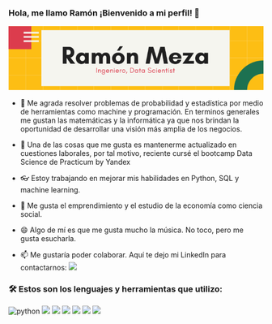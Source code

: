 ### Hola, me llamo Ramón ¡Bienvenido a mi perfil! 👋


![](https://github.com/ramon-meza/ramon-meza/blob/main/Portada%20720.png)


- 🔭 Me agrada resolver problemas de probabilidad y estadística por medio de herramientas como machine y programación. En terminos generales me gustan las matemáticas y la informática ya que nos brindan la oportunidad de desarrollar una visión más amplia de los negocios.

- 🌱 Una de las cosas que me gusta es mantenerme actualizado en cuestiones laborales, por tal motivo, reciente cursé el bootcamp Data Science de Practicum by Yandex

- 👓 Estoy trabajando en mejorar mis habilidades en Python, SQL y machine learning. 

- 👯 Me gusta el emprendimiento y el estudio de la economía como ciencia social.

- 😄 Algo de mí es que me gusta mucho la música. No toco, pero me gusta esucharla. 

- :mailbox: Me gustaría poder colaborar. Aquí te dejo mi LinkedIn para contactarnos: [![](https://img.shields.io/badge/LinkedIn-0077B5?style=for-the-badge&logo=linkedin&logoColor=white)](https://www.linkedin.com/in/ramonmeza22)

### :hammer_and_wrench: Estos son los lenguajes y herramientas que utilizo:
     
<div id="header" align="left">
    <img src="https://img.shields.io/badge/Python-3776AB?style=for-the-badge&logo=python&logoColor=white" alt="python"/>
    <img src="https://img.shields.io/badge/mysql-%2300f.svg?style=for-the-badge&logo=mysql&logoColor=white"/>
    <img src="https://img.shields.io/badge/pandas-%23150458.svg?style=for-the-badge&logo=pandas&logoColor=white"/>
    <img src="https://img.shields.io/badge/numpy-%23013243.svg?style=for-the-badge&logo=numpy&logoColor=white"/>
    <img src="https://img.shields.io/badge/scikit--learn-%23F7931E.svg?style=for-the-badge&logo=scikit-learn&logoColor=white"/>
    <img src="https://img.shields.io/badge/SciPy-%230C55A5.svg?style=for-the-badge&logo=scipy&logoColor=%white"/>
    <img src="https://img.shields.io/badge/Matplotlib-%23ffffff.svg?style=for-the-badge&logo=Matplotlib&logoColor=black"/>

